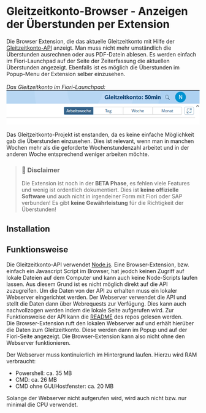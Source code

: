 # Gleitzeitkonto-Browser - Anzeigen der Überstunden per Extension

Die Browser Extension, die das aktuelle Gleitzeitkonto mit Hilfe der [Gleitzeitkonto-API](https://github.com/julius-boettger/gleitzeitkonto-api) anzeigt. Man muss nicht mehr umständlich die Überstunden ausrechnen oder aus PDF-Datein ablesen. Es werden einfach im Fiori-Launchpad auf der Seite der Zeiterfassung die aktuellen Überstunden angezeigt. Ebenfalls ist es möglich die Überstunden im Popup-Menu der Extension selber einzusehen.
<br><br>
*Das Gleitzeitkonto im Fiori-Launchpad:*
<br>
![Gleitzeitkonto im Fiori-Launchpad](./GleitzeitkontoFioriLaunchpad.png)

Das Gleitzeitkonto-Projekt ist enstanden, da es keine einfache Möglichkeit gab die Überstunden einzusehen. Dies ist relevant, wenn man in manchen Wochen mehr als die geforderte Wochenstundenzahl arbeitet und in der anderen Woche entsprechend weniger arbeiten möchte.

> ### 🚨 Disclaimer
> Die Extension ist noch in der **BETA Phase**, es fehlen viele Features und wenig ist ordentlich dokumentiert. Dies ist **keine offizielle Software** und auch nicht in irgendeiner Form mit Fiori oder SAP verbunden! Es gibt **keine Gewährleistung** für die Richtigkeit der Überstunden!

## Installation



## Funktionsweise

Die Gleitzeitkonto-API verwendet [Node.js](https://nodejs.org/). Eine Browser-Extension, bzw. einfach ein Javascript Script im Browser, hat jeodch keinen Zugriff auf lokale Dateien auf dem Computer und kann auch keine Node-Scripts laufen lassen. Aus diesem Grund ist es nicht möglich direkt auf die API zuzugreifen. Um die Daten von der API zu erhalten muss ein lokaler Webserver eingerichtet werden. Der Webserver verwendet die API und stellt die Daten dann über Webrequests zur Verfügung. Dies kann auch nachvollzogen werden indem die lokale Seite aufgerufen wird. Zur Funktionsweise der API kann die [README](https://github.com/julius-boettger/gleitzeitkonto-api#readme) des repos gelesen werden.<br>
Die Browser-Extension ruft den lokalen Webserver auf und erhält hierüber die Daten zum Gleitzeitkonto. Diese werden dann im Popup und auf der Fiori-Seite angezeigt. Die Browser-Extension kann also nicht ohne den Webserver funktionieren.

Der Webserver muss kontinuierlich im Hintergrund laufen. Hierzu wird RAM verbraucht: <br>
- Powershell: ca. 35 MB
- CMD: ca. 26 MB  
- CMD ohne GUI/Hostfenster: ca. 20 MB

Solange der Webserver nicht aufgerufen wird, wird auch nicht bzw. nur minimal die CPU verwendet.